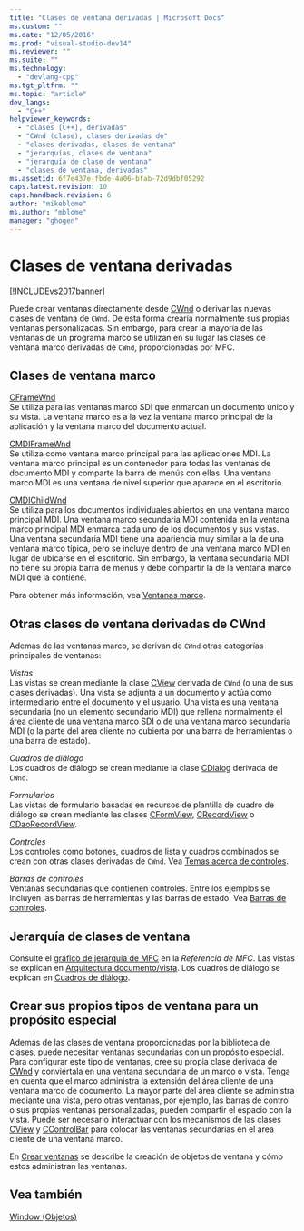 ```yaml
---
title: "Clases de ventana derivadas | Microsoft Docs"
ms.custom: ""
ms.date: "12/05/2016"
ms.prod: "visual-studio-dev14"
ms.reviewer: ""
ms.suite: ""
ms.technology: 
  - "devlang-cpp"
ms.tgt_pltfrm: ""
ms.topic: "article"
dev_langs: 
  - "C++"
helpviewer_keywords: 
  - "clases [C++], derivadas"
  - "CWnd (clase), clases derivadas de"
  - "clases derivadas, clases de ventana"
  - "jerarquías, clases de ventana"
  - "jerarquía de clase de ventana"
  - "clases de ventana, derivadas"
ms.assetid: 6f7e437e-fbde-4a06-bfab-72d9dbf05292
caps.latest.revision: 10
caps.handback.revision: 6
author: "mikeblome"
ms.author: "mblome"
manager: "ghogen"
---
```

# Clases de ventana derivadas
[!INCLUDE[vs2017banner](../assembler/inline/includes/vs2017banner.md)]

Puede crear ventanas directamente desde [CWnd](../mfc/reference/cwnd-class.md) o derivar las nuevas clases de ventana de `CWnd`.  De esta forma crearía normalmente sus propias ventanas personalizadas.  Sin embargo, para crear la mayoría de las ventanas de un programa marco se utilizan en su lugar las clases de ventana marco derivadas de `CWnd`, proporcionadas por MFC.  
  
## Clases de ventana marco  
 [CFrameWnd](../mfc/reference/cframewnd-class.md)  
 Se utiliza para las ventanas marco SDI que enmarcan un documento único y su vista.  La ventana marco es a la vez la ventana marco principal de la aplicación y la ventana marco del documento actual.  
  
 [CMDIFrameWnd](../mfc/reference/cmdiframewnd-class.md)  
 Se utiliza como ventana marco principal para las aplicaciones MDI.  La ventana marco principal es un contenedor para todas las ventanas de documento MDI y comparte la barra de menús con ellas.  Una ventana marco MDI es una ventana de nivel superior que aparece en el escritorio.  
  
 [CMDIChildWnd](../mfc/reference/cmdichildwnd-class.md)  
 Se utiliza para los documentos individuales abiertos en una ventana marco principal MDI.  Una ventana marco secundaria MDI contenida en la ventana marco principal MDI enmarca cada uno de los documentos y sus vistas.  Una ventana secundaria MDI tiene una apariencia muy similar a la de una ventana marco típica, pero se incluye dentro de una ventana marco MDI en lugar de ubicarse en el escritorio.  Sin embargo, la ventana secundaria MDI no tiene su propia barra de menús y debe compartir la de la ventana marco MDI que la contiene.  
  
 Para obtener más información, vea [Ventanas marco](../mfc/frame-windows.md).  
  
## Otras clases de ventana derivadas de CWnd  
 Además de las ventanas marco, se derivan de `CWnd` otras categorías principales de ventanas:  
  
 *Vistas*  
 Las vistas se crean mediante la clase [CView](../mfc/reference/cview-class.md) derivada de `CWnd` \(o una de sus clases derivadas\).  Una vista se adjunta a un documento y actúa como intermediario entre el documento y el usuario.  Una vista es una ventana secundaria \(no un elemento secundario MDI\) que rellena normalmente el área cliente de una ventana marco SDI o de una ventana marco secundaria MDI \(o la parte del área cliente no cubierta por una barra de herramientas o una barra de estado\).  
  
 *Cuadros de diálogo*  
 Los cuadros de diálogo se crean mediante la clase [CDialog](../mfc/reference/cdialog-class.md) derivada de `CWnd`.  
  
 *Formularios*  
 Las vistas de formulario basadas en recursos de plantilla de cuadro de diálogo se crean mediante las clases [CFormView](../mfc/reference/cformview-class.md), [CRecordView](../mfc/reference/crecordview-class.md) o [CDaoRecordView](../mfc/reference/cdaorecordview-class.md).  
  
 *Controles*  
 Los controles como botones, cuadros de lista y cuadros combinados se crean con otras clases derivadas de `CWnd`.  Vea [Temas acerca de controles](../mfc/controls-mfc.md).  
  
 *Barras de controles*  
 Ventanas secundarias que contienen controles.  Entre los ejemplos se incluyen las barras de herramientas y las barras de estado.  Vea [Barras de controles](../mfc/control-bars.md).  
  
## Jerarquía de clases de ventana  
 Consulte el [gráfico de jerarquía de MFC](../mfc/hierarchy-chart.md) en la *Referencia de MFC*.  Las vistas se explican en [Arquitectura documento\/vista](../mfc/document-view-architecture.md).  Los cuadros de diálogo se explican en [Cuadros de diálogo](../mfc/dialog-boxes.md).  
  
## Crear sus propios tipos de ventana para un propósito especial  
 Además de las clases de ventana proporcionadas por la biblioteca de clases, puede necesitar ventanas secundarias con un propósito especial.  Para configurar este tipo de ventanas, cree su propia clase derivada de [CWnd](../mfc/reference/cwnd-class.md) y conviértala en una ventana secundaria de un marco o vista.  Tenga en cuenta que el marco administra la extensión del área cliente de una ventana marco de documento.  La mayor parte del área cliente se administra mediante una vista, pero otras ventanas, por ejemplo, las barras de control o sus propias ventanas personalizadas, pueden compartir el espacio con la vista.  Puede ser necesario interactuar con los mecanismos de las clases [CView](../mfc/reference/cview-class.md) y [CControlBar](../mfc/reference/ccontrolbar-class.md) para colocar las ventanas secundarias en el área cliente de una ventana marco.  
  
 En [Crear ventanas](../mfc/creating-windows.md) se describe la creación de objetos de ventana y cómo estos administran las ventanas.  
  
## Vea también  
 [Window \(Objetos\)](../mfc/window-objects.md)